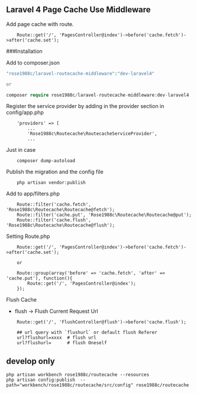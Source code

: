 ## Laravel 4 Page Cache Use Middleware

Add page cache with route.

````
    Route::get('/', 'PagesController@index')->before('cache.fetch')->after('cache.set');
````

###Installation

Add to composer.json

```php
"rose1988c/laravel-routecache-middleware":"dev-laravel4"

or

composer require rose1988c/laravel-routecache-middleware:dev-laravel4

```

Register the service provider by adding in the provider section in config/app.php

````
    'providers' => [
        ...
        'Rose1988c\Routecache\RoutecacheServiceProvider',
        ...
````

Just in case

````
    composer dump-autoload
````

Publish the migration and the config file

````
    php artisan vendor:publish
````

Add to app/filters.php

````
    Route::filter('cache.fetch', 'Rose1988c\Routecache\Routecache@fetch');
    Route::filter('cache.put', 'Rose1988c\Routecache\Routecache@put');
    Route::filter('cache.flush', 'Rose1988c\Routecache\Routecache@flush');

````

Setting Route.php

````
    Route::get('/', 'PagesController@index')->before('cache.fetch')->after('cache.set');

    or

    Route::group(array('before' => 'cache.fetch', 'after' => 'cache.put'), function(){
        Route::get('/', 'PagesController@index');
    });
````

Flush Cache

* flush        -> Flush Current Request Url

````
    Route::get('/', 'FlushController@flush')->before('cache.flush');

    ## url query with `flushurl` or default flush Referer
    url?flushurl=xxxx  # flush url
    url?flushurl=      # flush Oneself

````


## develop only

````
php artisan workbench rose1988c/routecache --resources
php artisan config:publish  --path="workbench/rose1988c/routecache/src/config" rose1988c/routecache
````